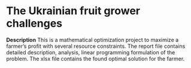 # The Ukrainian fruit grower challenges
**Description**
This is a mathematical optimization project to maximize a farmer’s profit with several resource constraints.
The report file contains detailed description, analysis, linear programming formulation of the problem.
The xlsx file contains the found optimal solution for the farmer.
